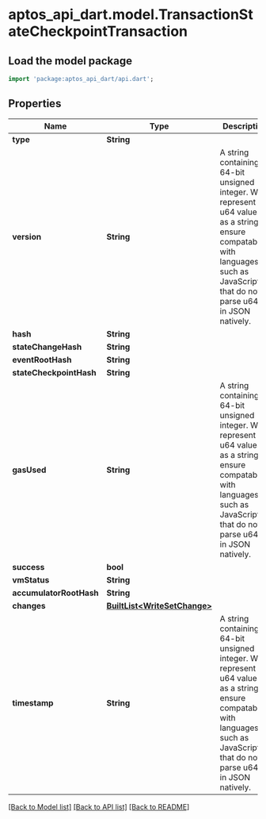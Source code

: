 # aptos_api_dart.model.TransactionStateCheckpointTransaction

## Load the model package
```dart
import 'package:aptos_api_dart/api.dart';
```

## Properties
Name | Type | Description | Notes
------------ | ------------- | ------------- | -------------
**type** | **String** |  | 
**version** | **String** | A string containing a 64-bit unsigned integer.  We represent u64 values as a string to ensure compatability with languages such as JavaScript that do not parse u64s in JSON natively.  | 
**hash** | **String** |  | 
**stateChangeHash** | **String** |  | 
**eventRootHash** | **String** |  | 
**stateCheckpointHash** | **String** |  | [optional] 
**gasUsed** | **String** | A string containing a 64-bit unsigned integer.  We represent u64 values as a string to ensure compatability with languages such as JavaScript that do not parse u64s in JSON natively.  | 
**success** | **bool** |  | 
**vmStatus** | **String** |  | 
**accumulatorRootHash** | **String** |  | 
**changes** | [**BuiltList&lt;WriteSetChange&gt;**](WriteSetChange.md) |  | 
**timestamp** | **String** | A string containing a 64-bit unsigned integer.  We represent u64 values as a string to ensure compatability with languages such as JavaScript that do not parse u64s in JSON natively.  | 

[[Back to Model list]](../README.md#documentation-for-models) [[Back to API list]](../README.md#documentation-for-api-endpoints) [[Back to README]](../README.md)


